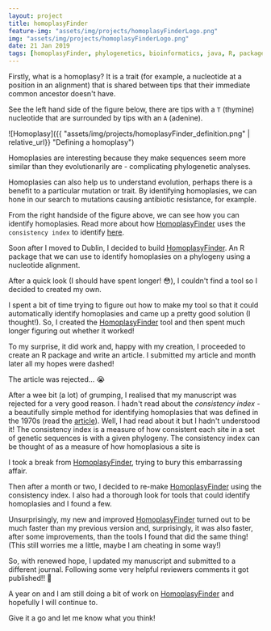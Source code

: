 ```yaml
---
layout: project
title: homoplasyFinder
feature-img: "assets/img/projects/homoplasyFinderLogo.png"
img: "assets/img/projects/homoplasyFinderLogo.png"
date: 21 Jan 2019
tags: [homoplasyFinder, phylogenetics, bioinformatics, java, R, package]
---
```


Firstly, what is a homoplasy? It is a trait (for example, a nucleotide at a position in an alignment) that is shared between tips that their immediate common ancestor doesn't have.

See the left hand side of the figure below, there are tips with a `T` (thymine) nucleotide that are surrounded by tips with an `A` (adenine).

![Homoplasy]({{ "assets/img/projects/homoplasyFinder_definition.png" | relative_url}} "Defining a homoplasy")

Homoplasies are interesting because they make sequences seem more similar than they evolutionarily are - complicating phylogenetic analyses.

Homoplasies can also help us to understand evolution, perhaps there is a benefit to a particular mutation or trait. By identifying homoplasies, we can hone in our search to mutations causing antibiotic resistance, for example.

From the right handside of the figure above, we can see how you can identify homoplasies. Read more about how [HomoplasyFinder](https://github.com/JosephCrispell/homoplasyFinder/wiki) uses the `consistency index` to identify [here](https://www.microbiologyresearch.org/content/journal/mgen/10.1099/mgen.0.000245).

Soon after I moved to Dublin, I decided to build [HomoplasyFinder](https://github.com/JosephCrispell/homoplasyFinder/wiki). An R package that we can use to identify homoplasies on a phylogeny using a nucleotide alignment.

After a quick look (I should have spent longer! 😳), I couldn't find a tool so I decided to created my own.

I spent a bit of time trying to figure out how to make my tool so that it could automatically identify homoplasies and came up a pretty good solution (I thought!). So, I created the [HomoplasyFinder](https://github.com/JosephCrispell/homoplasyFinder/wiki) tool and then spent much longer figuring out whether it worked!

To my surprise, it did work and, happy with my creation, I proceeded to create an R package and write an article. I submitted my article and month later all my hopes were dashed!

The article was rejected... 😭

After a wee bit (a lot) of grumping, I realised that my manuscript was rejected for a very good reason. I hadn't read about the *consistency index* - a beautifully simple method for identifying homoplasies that was defined in the 1970s (read the [article](http://garfield.library.upenn.edu/classics1987/A1987H855200001.pdf)). Well, I had read about it but I hadn't understood it! The consistency index is a measure of how consistent each site in a set of genetic sequences is with a given phylogeny. The consistency index can be thought of as a measure of how homoplasious a site is

I took a break from [HomoplasyFinder](https://github.com/JosephCrispell/homoplasyFinder/wiki), trying to bury this embarrassing affair.

Then after a month or two, I decided to re-make [HomoplasyFinder](https://github.com/JosephCrispell/homoplasyFinder/wiki) using the consistency index. I also had a thorough look for tools that could identify homoplasies and I found a few.

Unsurprisingly, my new and improved [HomoplasyFinder](https://github.com/JosephCrispell/homoplasyFinder/wiki) turned out to be much faster than my previous version and, surprisingly, it was also faster, after some improvements, than the tools I found that did the same thing! (This still worries me a little, maybe I am cheating in some way!)

So, with renewed hope, I updated my manuscript and submitted to a different journal. Following some very helpful reviewers comments it got published!! 🎉

A year on and I am still doing a bit of work on [HomoplasyFinder](https://github.com/JosephCrispell/homoplasyFinder/wiki) and hopefully I will continue to.

Give it a go and let me know what you think!
